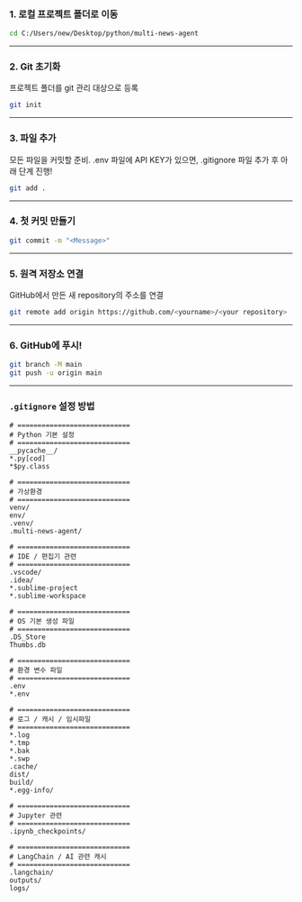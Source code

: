 ### 1. 로컬 프로젝트 폴더로 이동

```bash
cd C:/Users/new/Desktop/python/multi-news-agent
```

---

### 2. Git 초기화

프로젝트 폴더를 git 관리 대상으로 등록

```bash
git init
```

---

### 3. 파일 추가

모든 파일을 커밋할 준비.
.env 파일에 API KEY가 있으면, .gitignore 파일 추가 후 아래 단계 진행!

```bash
git add .
```

---

### 4. 첫 커밋 만들기

```bash
git commit -m "<Message>"
```

---

### 5. 원격 저장소 연결

GitHub에서 만든 새 repository의 주소를 연결

```bash
git remote add origin https://github.com/<yourname>/<your repository>
```

---

### 6. GitHub에 푸시!

```bash
git branch -M main
git push -u origin main
```

---

### `.gitignore` 설정 방법

```gitignore
# ============================
# Python 기본 설정
# ============================
__pycache__/
*.py[cod]
*$py.class

# ============================
# 가상환경
# ============================
venv/
env/
.venv/
.multi-news-agent/

# ============================
# IDE / 편집기 관련
# ============================
.vscode/
.idea/
*.sublime-project
*.sublime-workspace

# ============================
# OS 기본 생성 파일
# ============================
.DS_Store
Thumbs.db

# ============================
# 환경 변수 파일
# ============================
.env
*.env

# ============================
# 로그 / 캐시 / 임시파일
# ============================
*.log
*.tmp
*.bak
*.swp
.cache/
dist/
build/
*.egg-info/

# ============================
# Jupyter 관련
# ============================
.ipynb_checkpoints/

# ============================
# LangChain / AI 관련 캐시
# ============================
.langchain/
outputs/
logs/
```


